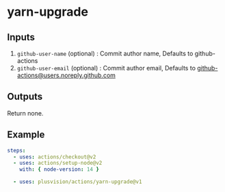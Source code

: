 # yarn-upgrade

## Inputs

1. `github-user-name` (optional) : Commit author name, Defaults to github-actions
2. `github-user-email` (optional) : Commit author email, Defaults to github-actions@users.noreply.github.com

## Outputs

Return none.

## Example

```yaml
steps:
  - uses: actions/checkout@v2
  - uses: actions/setup-node@v2
    with: { node-version: 14 }

  - uses: plusvision/actions/yarn-upgrade@v1
```
